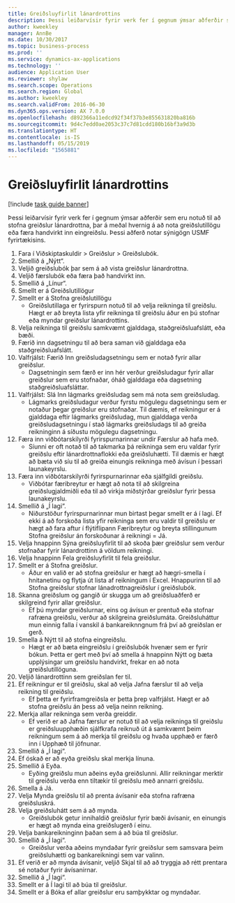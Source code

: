 ```yaml
---
title: Greiðsluyfirlit lánardrottins
description: Þessi leiðarvísir fyrir verk fer í gegnum ýmsar aðferðir sem eru notuð til að stofna greiðslur lánardrottna, þar á meðal hvernig á að nota greiðslutillögu eða færa handvirkt inn eingreiðslu.
author: kweekley
manager: AnnBe
ms.date: 10/30/2017
ms.topic: business-process
ms.prod: ''
ms.service: dynamics-ax-applications
ms.technology: ''
audience: Application User
ms.reviewer: shylaw
ms.search.scope: Operations
ms.search.region: Global
ms.author: kweekley
ms.search.validFrom: 2016-06-30
ms.dyn365.ops.version: AX 7.0.0
ms.openlocfilehash: d892366a11edcd92f34f37b3e855631820ba816b
ms.sourcegitcommit: 9d4c7edd0ae2053c37c7d81cdd180b16bf3a9d3b
ms.translationtype: HT
ms.contentlocale: is-IS
ms.lasthandoff: 05/15/2019
ms.locfileid: "1565881"
---
```

# <a name="vendor-payment-overview"></a>Greiðsluyfirlit lánardrottins

[!include [task guide banner](../../includes/task-guide-banner.md)]

Þessi leiðarvísir fyrir verk fer í gegnum ýmsar aðferðir sem eru notuð til að stofna greiðslur lánardrottna, þar á meðal hvernig á að nota greiðslutillögu eða færa handvirkt inn eingreiðslu. Þessi aðferð notar sýnigögn USMF fyrirtækisins.

1. Fara í Viðskiptaskuldir > Greiðslur > Greiðslubók.
2. Smellið á „Nýtt“.
3. Veljið greiðslubók þar sem á að vista greiðslur lánardrottna. 
4. Veljið færslubók eða færa það handvirkt inn.
5. Smellið á „Línur“.
6. Smellt er á Greiðslutillögur
7. Smellt er á Stofna greiðslutillögu
    * Greiðslutillaga er fyrirspurn notuð til að velja reikninga til greiðslu. Hægt er að breyta lista yfir reikninga til greiðslu áður en þú stofnar eða myndar greiðslur lánardrottins.  
8. Velja reikninga til greiðslu samkvæmt gjalddaga, staðgreiðsluafslátt, eða bæði. 
9. Færið inn dagsetningu til að bera saman við gjalddaga eða staðgreiðsluafslátt. 
10. Valfrjálst: Færið Inn greiðsludagsetningu sem er notað fyrir allar greiðslur.
    * Dagsetningin sem færð er inn hér verður greiðsludagur fyrir allar greiðslur sem eru stofnaðar, óháð gjalddaga eða dagsetning staðgreiðsluafsláttar.  
11. Valfrjálst: Slá Inn lágmarks greiðsludag sem má nota sem greiðsludag.
    * Lágmarks greiðsludagur verður fyrstu mögulegu dagsetningu sem er notaður þegar greiðslur eru stofnaðar. Til dæmis, ef reikningur er á gjalddaga eftir lágmarks greiðsludag, mun gjalddaga verða greiðsludagsetningu í stað lágmarks greiðsludags til að greiða reikninginn á síðustu mögulegu dagsetningu.  
12. Færa inn viðbótarskilyrði fyrirspurnarinnar undir Færslur að hafa með.
    * Síunni er oft notað til að takmarka þá reikninga sem eru valdar fyrir greiðslu eftir lánardrottnaflokki eða greiðsluhætti. Til dæmis er hægt að bæta við síu til að greiða einungis reikninga með ávísun í þessari launakeyrslu.  
13. Færa inn viðbótarskilyrði fyrirspurnarinnar eða sjálfgildi greiðslu. 
    * Viðbótar færibreytur er hægt að nota til að skilgreina greiðslugjaldmiðli eða til að virkja miðstýrðar greiðslur fyrir þessa launakeyrslu.  
14. Smellið á „Í lagi“.
    * Niðurstöður fyrirspurnarinnar mun birtast þegar smellt er á í lagi. Ef ekki á að forskoða lista yfir reikninga sem eru valdir til greiðslu er hægt að fara aftur í flýtiflipann Færibreytur og breyta stillingunum Stofna greiðslur án forskoðunar á reikningi = Já.  
15. Velja hnappinn Sýna greiðsluyfirlit til að skoða þær greiðslur sem verður stofnaðar fyrir lánardrottinn á völdum reikningi.
16. Velja hnappinn Fela greiðsluyfirlit til fela greiðslur. 
17. Smellt er á Stofna greiðslur.
    * Áður en valið er að stofna greiðslur er hægt að hægri-smella í hnitanetinu og flytja út lista af reikningum í Excel. Hnappurinn til að Stofna greiðslur stofnar lánadrottnagreiðslur í greiðslubók.  
18. Skanna greiðslum og gangið úr skugga um að greiðsluaðferð er skilgreind fyrir allar greiðslur. 
    * Ef þú myndar greiðslurnar, eins og ávísun er prentuð eða stofnar rafræna greiðslu, verður að skilgreina greiðslumáta. Greiðsluháttur mun einnig falla í vanskil á bankareiknngnum frá því að greiðslan er gerð.  
19. Smella á Nýtt til að stofna eingreiðslu.
    * Hægt er að bæta eingreiðslu í greiðslubók hvenær sem er fyrir bókun. Þetta er gert með því að smella á hnappinn Nýtt og bæta upplýsingar um greiðslu handvirkt, frekar en að nota greiðslutillöguna.  
20. Veljið lánardrottinn sem greiðslan fer til.
21. Ef reikningur er til greiðslu, skal að velja Jafna færslur til að velja reikning til greiðslu.
    * Ef þetta er fyrirframgreiðsla er þetta þrep valfrjálst. Hægt er að stofna greiðslu án þess að velja neinn reikning.  
22. Merkja allar reikninga sem verða greiddir.
    * Ef verið er að Jafna færslur er notuð til að velja reikninga til greiðslu er greiðsluupphæðin sjálfkrafa reiknuð út á samkvæmt þeim reikningum sem á að merkja til greiðslu og hvaða upphæð er færð inn í Upphæð til jöfnunar.  
23. Smellið á „Í lagi“.
24. Ef óskað er að eyða greiðslu skal merkja línuna.
25. Smellið á Eyða.
    * Eyðing greiðslu mun aðeins eyða greiðslunni. Allir reikningar merktir til greiðslu verða enn tiltækir til greiðslu með annarri greiðslu.  
26. Smella á Já.
27. Velja Mynda greiðslu til að prenta ávísanir eða stofna rafræna greiðsluskrá.
28. Velja greiðsluhátt sem á að mynda.
    * Greiðslubók getur innihaldið greiðslur fyrir bæði ávísanir, en einungis er hægt að mynda eina greiðslugerð í einu.  
29. Velja bankareikninginn þaðan sem á að búa til greiðslur.
30. Smellið á „Í lagi“.
    * Greiðslur verða aðeins myndaðar fyrir greiðslur sem samsvara þeim greiðsluhætti og bankareikningi sem var valinn.  
31. Ef verið er að mynda ávísanir, veljið Skjal til að að tryggja að rétt prentara sé notaður fyrir ávísanirnar.
32. Smellið á „Í lagi“.
33. Smellt er á Í lagi til að búa til greiðslur.
34. Smellt er á Bóka ef allar greiðslur eru samþykktar og myndaðar. 

